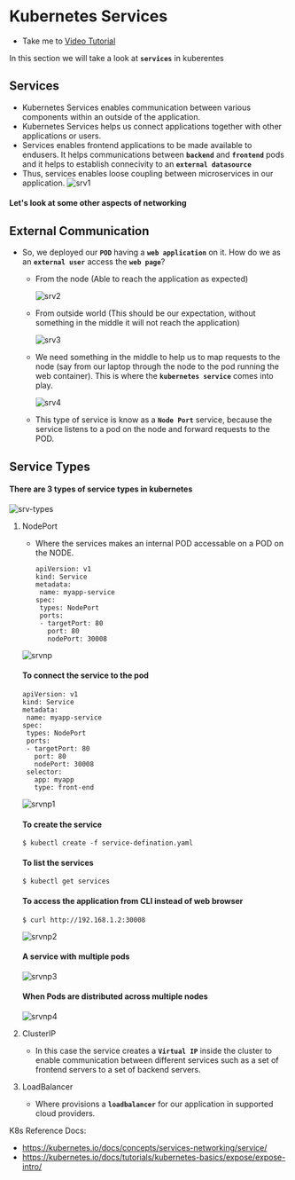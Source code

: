 # Kubernetes Services
  - Take me to [Video Tutorial](https://kodekloud.com/courses/539883/lectures/9808156)
  
In this section we will take a look at **`services`** in kuberentes

## Services
- Kubernetes Services enables communication between various components within an outside of the application.
- Kubernetes Services helps us connect applications together with other applications or users.
- Services enables frontend applications to be made available to endusers. It helps communications between **`backend`** and **`frontend`** pods and it helps to establish connecivity to an **`external datasource`**
- Thus, services enables loose coupling between microservices in our application.
  ![srv1](../../images/srv1.PNG)
  
#### Let's look at some other aspects of networking

## External Communication

- So, we deployed our **`POD`** having a **`web application`** on it. How do we as an **`external user`** access the **`web page`**?

  - From the node (Able to reach the application as expected)
  
    ![srv2](../../images/srv2.PNG)
    
  - From outside world (This should be our expectation, without something in the middle it will not reach the application)
  
    ![srv3](../../images/srv3.PNG)
    
  - We need something in the middle to help us to map requests to the node (say from our laptop through the node to the pod running the web container). This is where the **`kubernetes service`** comes into play.
    
    ![srv4](../../images/srv4.PNG)

  - This type of service is know as a **`Node Port`** service, because the service listens to a pod on the node and forward requests to the POD.
    
 ## Service Types
 
 #### There are 3 types of service types in kubernetes
 
   ![srv-types](../../images/srv-types.PNG)
 
 1. NodePort
    - Where the services makes an internal POD accessable on a POD on the NODE.
      ```
      apiVersion: v1
      kind: Service
      metadata:
       name: myapp-service
      spec:
       types: NodePort
       ports:
       - targetPort: 80
         port: 80
         nodePort: 30008
      ```
     ![srvnp](../../images/srvnp.PNG)
      
      #### To connect the service to the pod
      ```
      apiVersion: v1
      kind: Service
      metadata:
       name: myapp-service
      spec:
       types: NodePort
       ports:
       - targetPort: 80
         port: 80
         nodePort: 30008
       selector:
         app: myapp
         type: front-end
       ```

    ![srvnp1](../../images/srvnp1.PNG)
      
      #### To create the service
      ```
      $ kubectl create -f service-defination.yaml
      ```
      
      #### To list the services
      ```
      $ kubectl get services
      ```
      
      #### To access the application from CLI instead of web browser
      ```
      $ curl http://192.168.1.2:30008
      ```
      
      ![srvnp2](../../images/srvnp2.PNG)

      #### A service with multiple pods
      
      ![srvnp3](../../images/srvnp3.PNG)
      
      #### When Pods are distributed across multiple nodes
     
      ![srvnp4](../../images/srvnp4.PNG)
     
            
 1. ClusterIP
    - In this case the service creates a **`Virtual IP`** inside the cluster to enable communication between different services such as a set of frontend servers to a set of backend servers.
    
 1. LoadBalancer
    - Where provisions a **`loadbalancer`** for our application in supported cloud providers.
    
K8s Reference Docs:
- https://kubernetes.io/docs/concepts/services-networking/service/
- https://kubernetes.io/docs/tutorials/kubernetes-basics/expose/expose-intro/

